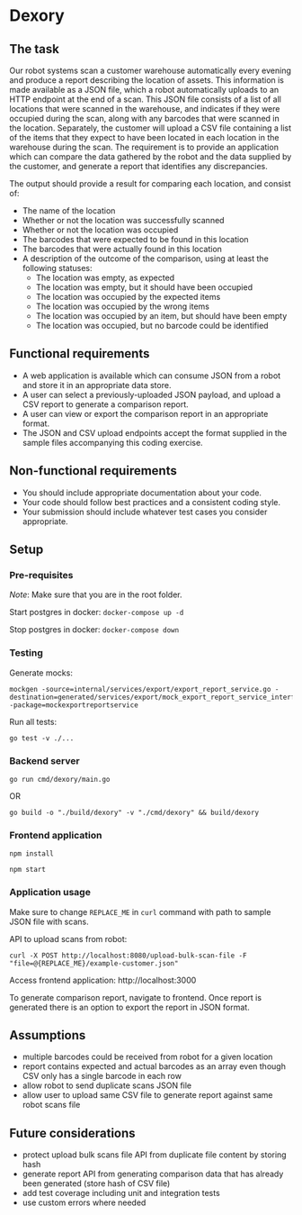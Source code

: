# Dexory

## The task
Our robot systems scan a customer warehouse automatically every evening and produce a
report describing the location of assets. This information is made available as a JSON file, which
a robot automatically uploads to an HTTP endpoint at the end of a scan. This JSON file consists
of a list of all locations that were scanned in the warehouse, and indicates if they were occupied
during the scan, along with any barcodes that were scanned in the location.
Separately, the customer will upload a CSV file containing a list of the items that they expect to
have been located in each location in the warehouse during the scan.
The requirement is to provide an application which can compare the data gathered by the robot
and the data supplied by the customer, and generate a report that identifies any discrepancies.

The output should provide a result for comparing each location, and consist of:

- The name of the location
- Whether or not the location was successfully scanned
- Whether or not the location was occupied
- The barcodes that were expected to be found in this location
- The barcodes that were actually found in this location
- A description of the outcome of the comparison, using at least the following statuses:
    - The location was empty, as expected
    - The location was empty, but it should have been occupied
    - The location was occupied by the expected items
    - The location was occupied by the wrong items
    - The location was occupied by an item, but should have been empty
    - The location was occupied, but no barcode could be identified

## Functional requirements
- A web application is available which can consume JSON from a robot and store it in an appropriate data store.
- A user can select a previously-uploaded JSON payload, and upload a CSV report to generate a comparison report.
- A user can view or export the comparison report in an appropriate format.
- The JSON and CSV upload endpoints accept the format supplied in the sample files accompanying this coding exercise.

## Non-functional requirements
- You should include appropriate documentation about your code.
- Your code should follow best practices and a consistent coding style.
- Your submission should include whatever test cases you consider appropriate.


## Setup

### Pre-requisites

*Note*: Make sure that you are in the root folder.

Start postgres in docker: `docker-compose up -d`

Stop postgres in docker: `docker-compose down`

### Testing
Generate mocks:
```
mockgen -source=internal/services/export/export_report_service.go -destination=generated/services/export/mock_export_report_service_interfaces.go -package=mockexportreportservice
```

Run all tests:
```
go test -v ./...
```

### Backend server
```
go run cmd/dexory/main.go
```
OR
```
go build -o "./build/dexory" -v "./cmd/dexory" && build/dexory
```

### Frontend application
```
npm install

npm start
```

### Application usage

Make sure to change `REPLACE_ME` in `curl` command with path to sample JSON file with scans.

API to upload scans from robot:
```
curl -X POST http://localhost:8080/upload-bulk-scan-file -F "file=@{REPLACE_ME}/example-customer.json"
```

Access frontend application: http://localhost:3000

To generate comparison report, navigate to frontend. Once report is generated there is an option to export the report in JSON format.

## Assumptions
- multiple barcodes could be received from robot for a given location
- report contains expected and actual barcodes as an array even though CSV only has a single barcode in each row
- allow robot to send duplicate scans JSON file
- allow user to upload same CSV file to generate report against same robot scans file

## Future considerations
- protect upload bulk scans file API from duplicate file content by storing hash
- generate report API from generating comparison data that has already been generated (store hash of CSV file)
- add test coverage including unit and integration tests
- use custom errors where needed